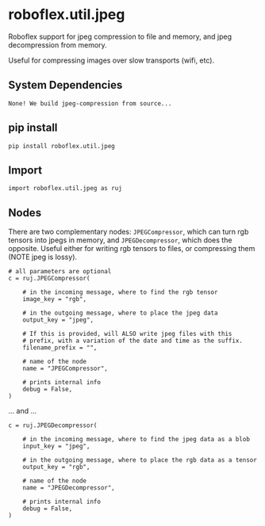 # roboflex.util.jpeg

Roboflex support for jpeg compression to file and memory, and jpeg decompression from memory.

Useful for compressing images over slow transports (wifi, etc).

## System Dependencies

    None! We build jpeg-compression from source...

## pip install

    pip install roboflex.util.jpeg

## Import

    import roboflex.util.jpeg as ruj

## Nodes

There are two complementary nodes: `JPEGCompressor`, which can turn rgb tensors into jpegs in memory, and `JPEGDecompressor`, which does the opposite. Useful either for writing rgb tensors to files, or compressing them (NOTE jpeg is lossy).

    # all parameters are optional
    c = ruj.JPEGCompressor(

        # in the incoming message, where to find the rgb tensor
        image_key = "rgb",

        # in the outgoing message, where to place the jpeg data
        output_key = "jpeg", 

        # If this is provided, will ALSO write jpeg files with this 
        # prefix, with a variation of the date and time as the suffix.
        filename_prefix = "",

        # name of the node
        name = "JPEGCompressor",

        # prints internal info
        debug = False,
    )

... and ...

    c = ruj.JPEGDecompressor(

        # in the incoming message, where to find the jpeg data as a blob
        input_key = "jpeg",

        # in the outgoing message, where to place the rgb data as a tensor
        output_key = "rgb", 

        # name of the node
        name = "JPEGDecompressor",

        # prints internal info
        debug = False,
    )

